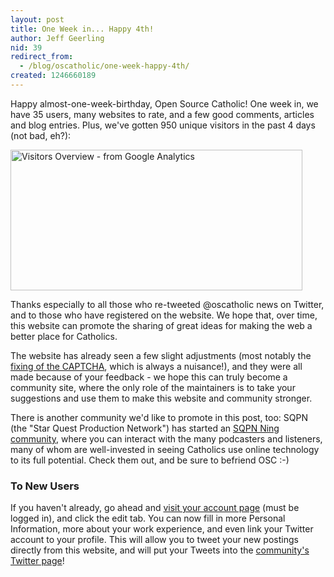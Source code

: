 ```yaml
---
layout: post
title: One Week in... Happy 4th!
author: Jeff Geerling
nid: 39
redirect_from:
  - /blog/oscatholic/one-week-happy-4th/
created: 1246660189
---
```

<p>Happy almost-one-week-birthday, Open Source Catholic! One week in, we have 35 users, many websites to rate, and a few good comments, articles and blog entries. Plus, we've gotten 950 unique visitors in the past 4 days (not bad, eh?):</p>
<p class="rtecenter"><img alt="Visitors Overview - from Google Analytics" width="467" height="225" src="/sites/opensourcecatholic.com/files/user-uploads/oscatholic/visitors-overview-google-analytics.jpg" /></p>
<p>Thanks especially to all those who re-tweeted @oscatholic news on Twitter, and to those who have registered on the website. We hope that, over time, this website can promote the sharing of great ideas for making the web a better place for Catholics.</p>
<p>The website has already seen a few slight adjustments (most notably the <a href="/forum/topics/31#comment-78">fixing of the CAPTCHA</a>, which is always a nuisance!), and they were all made because of your feedback - we hope this can truly become a community site, where the only role of the maintainers is to take your suggestions and use them to make this website and community stronger.</p>
<p>There is another community we'd like to promote in this post, too: SQPN (the &quot;Star Quest Production Network&quot;) has started an <a href="http://sqpnconnect.ning.com/group/catholicfoodie">SQPN Ning community</a>, where you can interact with the many podcasters and listeners, many of whom are well-invested in seeing Catholics use online technology to its full potential. Check them out, and be sure to befriend OSC :-)</p>
<h3>To New Users</h3>
<p>If you haven't already, go ahead and <a href="/user">visit your account page</a> (must be logged in), and click the edit tab. You can now fill in more Personal Information, more about your work experience, and even link your Twitter account to your profile. This will allow you to tweet your new postings directly from this website, and will put your Tweets into the <a href="/all-user-tweets">community's Twitter page</a>!</p>
